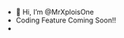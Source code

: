 - 👋 Hi, I’m @MrXploisOne
- Coding Feature Coming Soon!!
-

<!---
MrXploisOne/MrXploisOne is a ✨ special ✨ repository because its `README.md` (this file) appears on your GitHub profile.
You can click the Preview link to take a look at your changes.
--->
